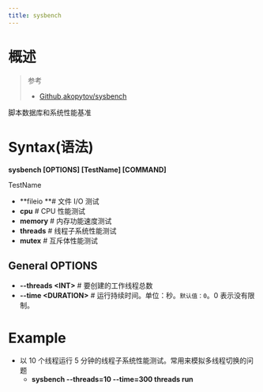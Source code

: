 ```yaml
---
title: sysbench
---
```


# 概述

> 参考
>
> - [Github,akopytov/sysbench](https://github.com/akopytov/sysbench)

脚本数据库和系统性能基准

# Syntax(语法)

**sysbench \[OPTIONS] \[TestName] \[COMMAND]**

TestName

- **fileio **# 文件 I/O 测试
- **cpu** # CPU 性能测试
- **memory** # 内存功能速度测试
- **threads** # 线程子系统性能测试
- **mutex** # 互斥体性能测试

## General OPTIONS

- **--threads \<INT>** # 要创建的工作线程总数
- **--time \<DURATION>** # 运行持续时间。单位：秒。`默认值：0`。0 表示没有限制。

# Example

- 以 10 个线程运行 5 分钟的线程子系统性能测试。常用来模拟多线程切换的问题
  - **sysbench --threads=10 --time=300 threads run**
